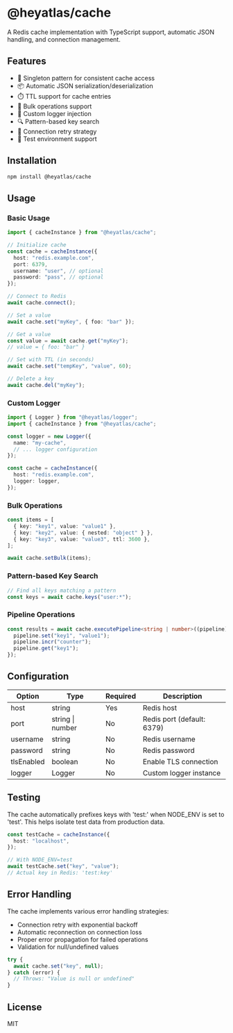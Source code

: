 # @heyatlas/cache

A Redis cache implementation with TypeScript support, automatic JSON handling, and connection management.

## Features

- 🔄 Singleton pattern for consistent cache access
- 📦 Automatic JSON serialization/deserialization
- ⏱️ TTL support for cache entries
- 🚀 Bulk operations support
- 📝 Custom logger injection
- 🔍 Pattern-based key search
- 🔄 Connection retry strategy
- 🧪 Test environment support

## Installation

```bash
npm install @heyatlas/cache
```

## Usage

### Basic Usage

```typescript
import { cacheInstance } from "@heyatlas/cache";

// Initialize cache
const cache = cacheInstance({
  host: "redis.example.com",
  port: 6379,
  username: "user", // optional
  password: "pass", // optional
});

// Connect to Redis
await cache.connect();

// Set a value
await cache.set("myKey", { foo: "bar" });

// Get a value
const value = await cache.get("myKey");
// value = { foo: "bar" }

// Set with TTL (in seconds)
await cache.set("tempKey", "value", 60);

// Delete a key
await cache.del("myKey");
```

### Custom Logger

```typescript
import { Logger } from "@heyatlas/logger";
import { cacheInstance } from "@heyatlas/cache";

const logger = new Logger({
  name: "my-cache",
  // ... logger configuration
});

const cache = cacheInstance({
  host: "redis.example.com",
  logger: logger,
});
```

### Bulk Operations

```typescript
const items = [
  { key: "key1", value: "value1" },
  { key: "key2", value: { nested: "object" } },
  { key: "key3", value: "value3", ttl: 3600 },
];

await cache.setBulk(items);
```

### Pattern-based Key Search

```typescript
// Find all keys matching a pattern
const keys = await cache.keys("user:*");
```

### Pipeline Operations

```typescript
const results = await cache.executePipeline<string | number>((pipeline) => {
  pipeline.set("key1", "value1");
  pipeline.incr("counter");
  pipeline.get("key1");
});
```

## Configuration

| Option     | Type             | Required | Description                |
| ---------- | ---------------- | -------- | -------------------------- |
| host       | string           | Yes      | Redis host                 |
| port       | string \| number | No       | Redis port (default: 6379) |
| username   | string           | No       | Redis username             |
| password   | string           | No       | Redis password             |
| tlsEnabled | boolean          | No       | Enable TLS connection      |
| logger     | Logger           | No       | Custom logger instance     |

## Testing

The cache automatically prefixes keys with 'test:' when NODE_ENV is set to 'test'.
This helps isolate test data from production data.

```typescript
const testCache = cacheInstance({
  host: "localhost",
});

// With NODE_ENV=test
await testCache.set("key", "value");
// Actual key in Redis: 'test:key'
```

## Error Handling

The cache implements various error handling strategies:

- Connection retry with exponential backoff
- Automatic reconnection on connection loss
- Proper error propagation for failed operations
- Validation for null/undefined values

```typescript
try {
  await cache.set("key", null);
} catch (error) {
  // Throws: "Value is null or undefined"
}
```

## License

MIT
